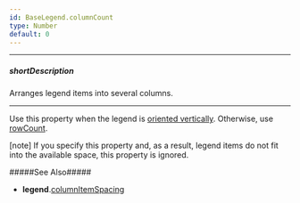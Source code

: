 ```yaml
---
id: BaseLegend.columnCount
type: Number
default: 0
---
```

---
##### shortDescription
Arranges legend items into several columns.

---
Use this property when the legend is [oriented vertically](/api-reference/10%20UI%20Components/BaseLegend/orientation.md '{basewidgetpath}/Configuration/legend/#orientation'). Otherwise, use [rowCount](/api-reference/10%20UI%20Components/BaseLegend/rowCount.md '{basewidgetpath}/Configuration/legend/#rowCount').

[note] If you specify this property and, as a result, legend items do not fit into the available space, this property is ignored.

#####See Also#####
- **legend**.[columnItemSpacing](/api-reference/10%20UI%20Components/BaseLegend/columnItemSpacing.md '{basewidgetpath}/Configuration/legend/#columnItemSpacing')